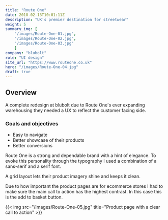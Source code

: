 ```yaml
---
title: "Route One"
date: 2018-02-13T10:01:11Z
description: "UK's premier destination for streetwear"
weight: 5
summary_img: [
    "/images/Route-One-01.jpg",
    "/images/Route-One-02.jpg",
    "/images/Route-One-03.jpg"
    ]
company: "blubolt"
role: "UI design"
site_url: "https://www.routeone.co.uk"
hero: "/images/Route-One-04.jpg"
draft: true
---
```


## Overview

A complete redesign at blubolt due to Route One's ever expanding warehousing they needed a UX to reflect the customer facing side.

### Goals and objectives

* Easy to navigate
* Better showcase of their products
* Better conversions

Route One is a strong and dependable brand with a hint of elegance. To evoke this personality through the typography I used a combination of a sans-serif and a serif font.

A grid layout lets their product imagery shine and keeps it clean.

Due to how important the product pages are for ecommerce stores I had to make sure the main call to action has the highest contrast. In this case this is the add to basket button.

{{< img src="/images/Route-One-05.jpg" title="Product page with a clear call to action" >}}